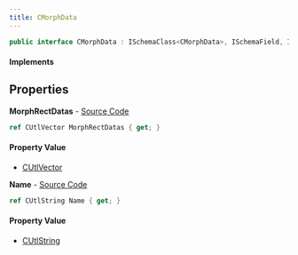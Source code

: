 ```yaml
---
title: CMorphData
---
```


```csharp
public interface CMorphData : ISchemaClass<CMorphData>, ISchemaField, ISchemaClass, INativeHandle
```

#### Implements

## Properties

**MorphRectDatas** - [Source Code](https://github.com/swiftly-solution/swiftlys2/blob/master/managed/src/SwiftlyS2.Generated/Schemas/Interfaces/CMorphData.cs#L19)

```csharp
ref CUtlVector MorphRectDatas { get; }
```

#### Property Value

- [CUtlVector](/docs/api/shared/natives/cutlvector)

**Name** - [Source Code](https://github.com/swiftly-solution/swiftlys2/blob/master/managed/src/SwiftlyS2.Generated/Schemas/Interfaces/CMorphData.cs#L16)

```csharp
ref CUtlString Name { get; }
```

#### Property Value

- [CUtlString](/docs/api/shared/natives/cutlstring)

